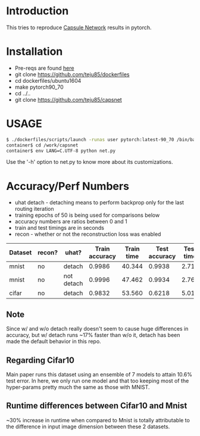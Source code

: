 # Introduction
This tries to reproduce [Capsule Network](https://arxiv.org/pdf/1710.09829.pdf)
results in pytorch.

# Installation
* Pre-reqs are found [here](https://github.com/teju85/dockerfiles#pre-reqs)
* git clone https://github.com/teju85/dockerfiles
* cd dockerfiles/ubuntu1604
* make pytorch90_70
* cd ../..
* git clone https://github.com/teju85/capsnet

# USAGE
```bash
$ ./dockerfiles/scripts/launch -runas user pytorch:latest-90_70 /bin/bash
container$ cd /work/capsnet
container$ env LANG=C.UTF-8 python net.py
```
Use the '-h' option to net.py to know more about its customizations.

# Accuracy/Perf Numbers
* uhat detach - detaching means to perform backprop only for the last routing iteration
* training epochs of 50 is being used for comparisons below
* accuracy numbers are ratios between 0 and 1
* train and test timings are in seconds
* recon - whether or not the reconstruction loss was enabled

| Dataset | recon? | uhat?      | Train accuracy | Train time | Test accuracy | Test time |
|---------|--------|------------|----------------|------------|---------------|-----------|
| mnist   | no     | detach     | 0.9986         | 40.344     | 0.9938        | 2.717     |
| mnist   | no     | not detach | 0.9996         | 47.462     | 0.9934        | 2.765     |
| cifar   | no     | detach     | 0.9832         | 53.560     | 0.6218        | 5.017     |

## Note
Since w/ and w/o detach really doesn't seem to cause huge differences in
accuracy, but w/ detach runs ~17% faster than w/o it, detach has been made the
default behavior in this repo.

## Regarding Cifar10
Main paper runs this dataset using an ensemble of 7 models to attain 10.6% test
error. In here, we only run one model and that too keeping most of the
hyper-params pretty much the same as those with MNIST.

## Runtime differences between Cifar10 and Mnist
~30% increase in runtime when compared to Mnist is totally attributable to the
difference in input image dimension between these 2 datasets.
